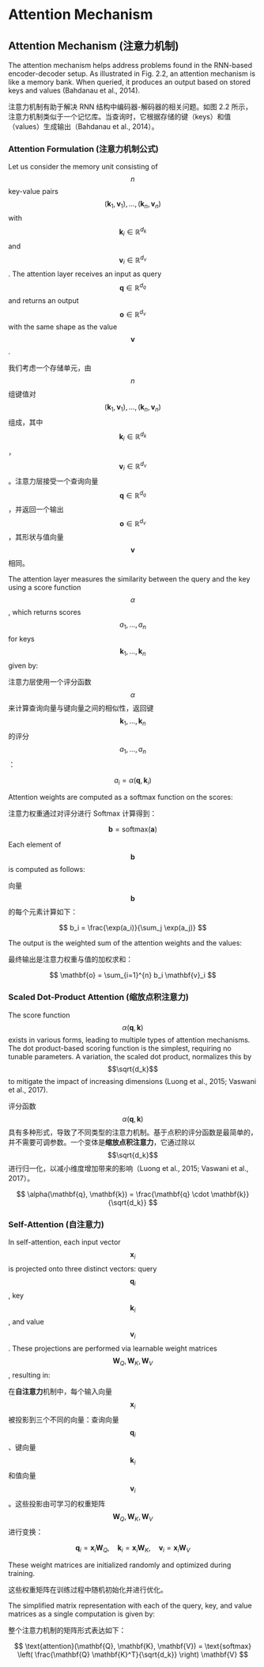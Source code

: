 # Attention Mechanism

## Attention Mechanism (注意力机制)

The attention mechanism helps address problems found in the RNN-based encoder-decoder setup. As illustrated in Fig. 2.2, an attention mechanism is like a memory bank. When queried, it produces an output based on stored keys and values (Bahdanau et al., 2014).

注意力机制有助于解决 RNN 结构中编码器-解码器的相关问题。如图 2.2 所示，注意力机制类似于一个记忆库。当查询时，它根据存储的键（keys）和值（values）生成输出（Bahdanau et al., 2014）。

### Attention Formulation (注意力机制公式)

Let us consider the memory unit consisting of $$n$$ key-value pairs $$(\mathbf{k}_1, \mathbf{v}_1), \dots, (\mathbf{k}_n, \mathbf{v}_n)$$ with $$\mathbf{k}_i \in \mathbb{R}^{d_k}$$ and $$\mathbf{v}_i \in \mathbb{R}^{d_v}$$ . The attention layer receives an input as query $$\mathbf{q} \in \mathbb{R}^{d_q}$$ and returns an output $$\mathbf{o} \in \mathbb{R}^{d_v}$$ with the same shape as the value $$\mathbf{v}$$ .

我们考虑一个存储单元，由 $$n$$ 组键值对 $$(\mathbf{k}_1, \mathbf{v}_1), \dots, (\mathbf{k}_n, \mathbf{v}_n)$$ 组成，其中 $$\mathbf{k}_i \in \mathbb{R}^{d_k}$$ ， $$\mathbf{v}_i \in \mathbb{R}^{d_v}$$ 。注意力层接受一个查询向量 $$\mathbf{q} \in \mathbb{R}^{d_q}$$ ，并返回一个输出 $$\mathbf{o} \in \mathbb{R}^{d_v}$$ ，其形状与值向量 $$\mathbf{v}$$ 相同。

The attention layer measures the similarity between the query and the key using a score function $$\alpha$$ , which returns scores $$a_1, \dots, a_n$$ for keys $$\mathbf{k}_1, \dots, \mathbf{k}_n$$ given by:

注意力层使用一个评分函数 $$\alpha$$ 来计算查询向量与键向量之间的相似性，返回键 $$\mathbf{k}_1, \dots, \mathbf{k}_n$$ 的评分 $$a_1, \dots, a_n$$ ：

$$
a_i = \alpha(\mathbf{q}, \mathbf{k}_i)
$$

Attention weights are computed as a softmax function on the scores:

注意力权重通过对评分进行 Softmax 计算得到：

$$
\mathbf{b} = \text{softmax}(\mathbf{a})
$$

Each element of $$\mathbf{b}$$ is computed as follows:

向量 $$\mathbf{b}$$ 的每个元素计算如下：

$$
b_i = \frac{\exp(a_i)}{\sum_j \exp(a_j)}
$$

The output is the weighted sum of the attention weights and the values:

最终输出是注意力权重与值的加权求和：

$$
\mathbf{o} = \sum_{i=1}^{n} b_i \mathbf{v}_i
$$

### Scaled Dot-Product Attention (缩放点积注意力)

The score function $$\alpha(\mathbf{q}, \mathbf{k})$$ exists in various forms, leading to multiple types of attention mechanisms. The dot product-based scoring function is the simplest, requiring no tunable parameters. A variation, the scaled dot product, normalizes this by $$\sqrt{d_k}$$ to mitigate the impact of increasing dimensions (Luong et al., 2015; Vaswani et al., 2017).

评分函数 $$\alpha(\mathbf{q}, \mathbf{k})$$ 具有多种形式，导致了不同类型的注意力机制。基于点积的评分函数是最简单的，并不需要可调参数。一个变体是**缩放点积注意力**，它通过除以 $$\sqrt{d_k}$$ 进行归一化，以减小维度增加带来的影响（Luong et al., 2015; Vaswani et al., 2017）。

$$
\alpha(\mathbf{q}, \mathbf{k}) = \frac{\mathbf{q} \cdot \mathbf{k}}{\sqrt{d_k}}
$$

### Self-Attention (自注意力)

In self-attention, each input vector $$\mathbf{x}_i$$ is projected onto three distinct vectors: query $$\mathbf{q}_i$$, key $$\mathbf{k}_i$$, and value $$\mathbf{v}_i$$ . These projections are performed via learnable weight matrices $$\mathbf{W}_Q, \mathbf{W}_K, \mathbf{W}_V$$, resulting in:

在**自注意力**机制中，每个输入向量 $$\mathbf{x}_i$$ 被投影到三个不同的向量：查询向量 $$\mathbf{q}_i$$、键向量 $$\mathbf{k}_i$$ 和值向量 $$\mathbf{v}_i$$ 。这些投影由可学习的权重矩阵 $$\mathbf{W}_Q, \mathbf{W}_K, \mathbf{W}_V$$ 进行变换：

$$
\mathbf{q}_i = \mathbf{x}_i \mathbf{W}_Q, \quad \mathbf{k}_i = \mathbf{x}_i \mathbf{W}_K, \quad \mathbf{v}_i = \mathbf{x}_i \mathbf{W}_V
$$

These weight matrices are initialized randomly and optimized during training.

这些权重矩阵在训练过程中随机初始化并进行优化。

The simplified matrix representation with each of the query, key, and value matrices as a single computation is given by:

整个注意力机制的矩阵形式表达如下：

$$
\text{attention}(\mathbf{Q}, \mathbf{K}, \mathbf{V}) = \text{softmax} \left( \frac{\mathbf{Q} \mathbf{K}^T}{\sqrt{d_k}} \right) \mathbf{V}
$$

